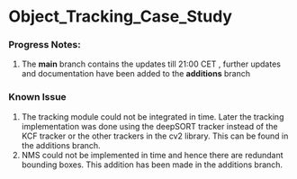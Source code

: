 # Object_Tracking_Case_Study

### Progress Notes: 
1. The **main** branch contains the updates till 21:00 CET , further updates and documentation have been added to the **additions** branch

### Known Issue

1. The tracking module could not be integrated in time. Later the tracking implementation was done using the deepSORT tracker instead of the KCF tracker or the other trackers in the cv2 library. This can be found in the additions branch.
2. NMS could not be implemented in time and hence there are redundant bounding boxes. This addition has been made in the additions branch. 
